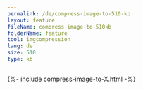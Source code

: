 ```yaml
---
permalink: /de/compress-image-to-510-kb
layout: feature
fileName: compress-image-to-510kb
folderName: feature
tool: imgcompression
lang: de
size: 510
type: kb
---
```


{%- include compress-image-to-X.html -%}
